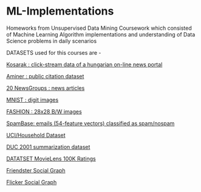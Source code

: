 # ML-Implementations
Homeworks from Unsupervised Data Mining Coursework which consisted of Machine Learning Algorithm implementations and understanding of Data Science problems in daily scenarios



DATASETS used for this courses are - 

[Kosarak : click-stream data of a hungarian on-line news portal](http://fimi.ua.ac.be/data/kosarak.dat)

[Aminer : public citation dataset](https://aminer.org/citation)

[20 NewsGroups : news articles](http://scikit-learn.org/stable/datasets/twenty_newsgroups.html)

[MNIST : digit images](http://yann.lecun.com/exdb/mnist/)

[FASHION : 28x28 B/W images](https://github.com/zalandoresearch/fashion-mnist)

[SpamBase: emails (54-feature vectors) classified as spam/nospam](https://archive.ics.uci.edu/ml/datasets/spambase)

[UCI/Household Dataset](https://archive.ics.uci.edu/ml/datasets/individual+household+electric+power+consumption)

[DUC 2001 summarization dataset](https://www-nlpir.nist.gov/projects/duc/guidelines/2001.html)

[DATATSET MovieLens 100K Ratings](https://grouplens.org/datasets/movielens/100k/)

[Friendster Social Graph](http://socialcomputing.asu.edu/datasets/Friendster)

[Flicker Social Graph](http://socialcomputing.asu.edu/datasets/Flickr)
